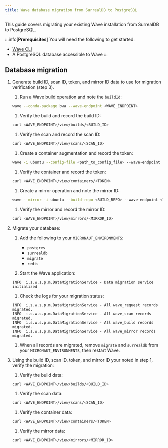 ```yaml
---
title: Wave database migration from SurrealDB to PostgreSQL
---
```


This guide covers migrating your existing Wave installation from SurrealDB to PostgreSQL.

:::info[**Prerequisites**]
You will need the following to get started:

- [Wave CLI](./cli/index.md)
- A PostgreSQL database accessible to Wave
:::

## Database migration

1. Generate build ID, scan ID, token, and mirror ID data to use for migration verification (step 3).

    1. Run a Wave build operation and note the `buildId`:

    ```bash
    wave --conda-package bwa --wave-endpoint <WAVE_ENDPOINT>
    ```

    1. Verify the build and record the build ID:

    ```bash
    curl <WAVE_ENDPOINT>/view/builds/<BUILD_ID>
    ```

    1. Verify the scan and record the scan ID:

    ```bash
    curl <WAVE_ENDPOINT>/view/scans/<SCAN_ID>
    ```

    1. Create a container augmentation and record the token:

    ```bash
    wave -i ubuntu --config-file <path_to_config_file> --wave-endpoint <WAVE_ENDPOINT>
    ```

    1. Verify the container and record the token:

    ```bash
    curl <WAVE_ENDPOINT>/view/containers/<TOKEN>
    ```

    1. Create a mirror operation and note the mirror ID:

    ```bash
    wave --mirror -i ubuntu --build-repo <BUILD_REPO> --wave-endpoint <WAVE_ENDPOINT>
    ```

    1. Verify the mirror and record the mirror ID:

    ```bash
    curl <WAVE_ENDPOINT>/view/mirrors/<MIRROR_ID>
    ```

1. Migrate your database:

    1. Add the following to your `MICRONAUT_ENVIRONMENTS`:
        - `postgres`
        - `surrealdb`
        - `migrate`
        - `redis`

    1. Start the Wave application:

    ```
    INFO  i.s.w.s.p.m.DataMigrationService - Data migration service initialized
    ```

    1. Check the logs for your migration status:

    ```
    INFO  i.s.w.s.p.m.DataMigrationService - All wave_request records migrated.
    INFO  i.s.w.s.p.m.DataMigrationService - All wave_scan records migrated.
    INFO  i.s.w.s.p.m.DataMigrationService - All wave_build records migrated.
    INFO  i.s.w.s.p.m.DataMigrationService - All wave_mirror records migrated.
    ```

    1. When all records are migrated, remove `migrate` and `surrealdb` from your `MICRONAUT_ENVIRONMENTS`, then restart Wave.

1. Using the build ID, scan ID, token, and mirror ID your noted in step 1, verify the migration:

    1. Verify the build data:

    ```bash
    curl <WAVE_ENDPOINT>/view/builds/<BUILD_ID>
    ```

    1. Verify the scan data:

    ```bash
    curl <WAVE_ENDPOINT>/view/scans/<SCAN_ID>
    ```

    1. Verify the container data:

    ```bash
    curl <WAVE_ENDPOINT>/view/containers/<TOKEN>
    ```

    1. Verify the mirror data:

    ```bash
    curl <WAVE_ENDPOINT>/view/mirrors/<MIRROR_ID>
    ```
